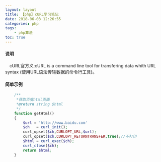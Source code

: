 ```yaml
---
layout: layout
title: 【php】cURL学习笔记
date: 2018-06-03 12:26:55
categories: php
tags: 
    - php算法
toc: true
---
```


#### 说明
&emsp;cURL官方义:cURL is a command line tool for transfering data whith URL syntax (使用URL语法传输数据的命令行工具)。

#### 简单示例
``` php
    /**
     *获取百度html页面
     *@return string $html
     */
    function getHtml()
    {
        $url = 'http://www.baidu.com'
        $ch   = curl_init();
        curl_opset($ch,CURLOPT_URL,$url);
        curl_opset($ch,CURLOPT_RETURNTRANSFER,true);//不打印
        $html = curl_exec($ch);
        curl_close($ch);
        return $html;
    }
    
```
<!--more-->
